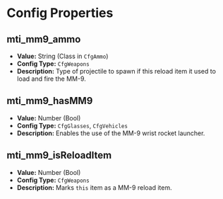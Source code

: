 # Config Properties

## mti_mm9_ammo

- **Value:** String (Class in `CfgAmmo`)
- **Config Type:** `CfgWeapons`
- **Description:** Type of projectile to spawn if this reload item it used to load and fire the MM-9.

## mti_mm9_hasMM9

- **Value:** Number (Bool)
- **Config Type:** `CfgGlasses`, `CfgVehicles`
- **Description:** Enables the use of the MM-9 wrist rocket launcher.

## mti_mm9_isReloadItem

- **Value:** Number (Bool)
- **Config Type:** `CfgWeapons`
- **Description:** Marks `this` item as a MM-9 reload item.

